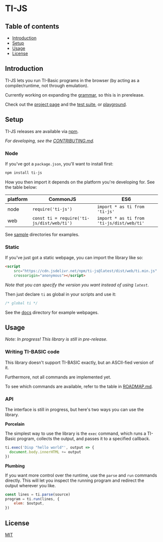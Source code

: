 # TI-JS

## Table of contents

- [Introduction](#introduction)
- [Setup](#setup)
- [Usage](#usage)
- [License](#license)

## Introduction

TI-JS lets you run TI-Basic programs in the browser (by acting as a compiler/runtime, not through emulation).

Currently working on expanding the [grammar](src/parse/tibasic.peggy), so this is in prerelease.

Check out the [project page](https://www.davidtorosyan.com/ti-js/) and the [test suite](https://www.davidtorosyan.com/ti-js/tests/), or [playground](https://www.davidtorosyan.com/ti-js/playground/).

## Setup

TI-JS releases are available via [npm](https://www.npmjs.com/package/ti-js).

*For developing, see the [CONTRIBUTING.md](CONTRIBUTING.md).*

### Node

If you've got a `package.json`, you'll want to install first:

```sh
npm install ti-js
```
How you then import it depends on the platform you're developing for. See the table below:

| platform | CommonJS                                   | ES6                                        |
| ---------| ------------------------------------------ | ------------------------------------------ |
| node     | `require('ti-js')`                         | `import * as ti from 'ti-js'`              |
| web      | `const ti = require('ti-js/dist/web/ti')`  | `import * as ti from 'ti-js/dist/web/ti'`  |

See [sample](sample/) directories for examples.

### Static

If you've just got a static webpage, you can import the library like so:

```html
<script
    src="https://cdn.jsdelivr.net/npm/ti-js@latest/dist/web/ti.min.js"
    crossorigin="anonymous"></script>
```

*Note that you can specify the version you want instead of using `latest`.*

Then just declare `ti` as global in your scripts and use it:

```js
/* global ti */
```

See the [docs](docs/) directory for example webpages.

## Usage

*Note: In progress! This library is still in pre-release.*

### Writing TI-BASIC code

This library doesn't support TI-BASIC exactly, but an ASCII-fied version of it.

Furthermore, not all commands are implemented yet.

To see which commands are available, refer to the table in [ROADMAP.md](ROADMAP.md).

### API

The interface is still in progress, but here's two ways you can use the library.

**Porcelain**

The simplest way to use the library is the `exec` command, which runs
a TI-Basic program, collects the output, and passes it to a specified callback.

```js
ti.exec('Disp "hello world"', output => {
  document.body.innerHTML += output
})
```

**Plumbing**

If you want more control over the runtime, use the `parse` and `run` commands
directly. This will let you inspect the running program and redirect the output
wherever you like.

```js
const lines = ti.parse(source)
program = ti.run(lines, {
    elem: $output,
})
```

## License
[MIT](https://choosealicense.com/licenses/mit/)

